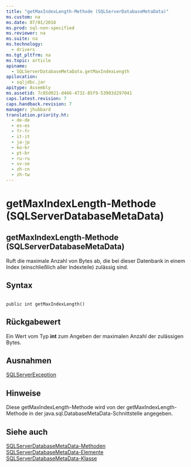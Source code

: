 ```yaml
---
title: "getMaxIndexLength-Methode (SQLServerDatabaseMetaData)"
ms.custom: na
ms.date: 07/01/2016
ms.prod: sql-non-specified
ms.reviewer: na
ms.suite: na
ms.technology: 
  - drivers
ms.tgt_pltfrm: na
ms.topic: article
apiname: 
  - SQLServerDatabaseMetaData.getMaxIndexLength
apilocation: 
  - sqljdbc.jar
apitype: Assembly
ms.assetid: 7c85d021-d466-4732-85f9-53903d297041
caps.latest.revision: 7
caps.handback.revision: 7
manager: jhubbard
translation.priority.ht: 
  - de-de
  - es-es
  - fr-fr
  - it-it
  - ja-jp
  - ko-kr
  - pt-br
  - ru-ru
  - sv-se
  - zh-cn
  - zh-tw
---
```

# getMaxIndexLength-Methode (SQLServerDatabaseMetaData)
    
## getMaxIndexLength\-Methode \(SQLServerDatabaseMetaData\)  
 Ruft die maximale Anzahl von Bytes ab, die bei dieser Datenbank in einem Index \(einschließlich aller Indexteile\) zulässig sind.  
  
## Syntax  
  
```  
  
public int getMaxIndexLength()  
```  
  
## Rückgabewert  
 Ein Wert vom Typ **int** zum Angeben der maximalen Anzahl der zulässigen Bytes.  
  
## Ausnahmen  
 [SQLServerException](../content/SQLServerException-Class.md)  
  
## Hinweise  
 Diese getMaxIndexLength\-Methode wird von der getMaxIndexLength\-Methode in der java.sql.DatabaseMetaData\-Schnittstelle angegeben.  
  
## Siehe auch  
 [SQLServerDatabaseMetaData-Methoden](../content/SQLServerDatabaseMetaData-Methods.md)   
 [SQLServerDatabaseMetaData-Elemente](../content/SQLServerDatabaseMetaData-Members.md)   
 [SQLServerDatabaseMetaData-Klasse](../content/SQLServerDatabaseMetaData-Class.md)  
  
  